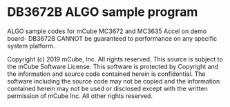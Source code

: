 # DB3672B ALGO sample program
ALGO sample codes for mCube MC3672 and MC3635 Accel on demo board- DB3672B CANNOT be guaranteed to performance on any specific system platform.

Copyright (c) 2019 mCube, Inc.  All rights reserved.
This source is subject to the mCube Software License. This software is protected by Copyright and the information and source code contained herein is confidential. The software including the source code may not be copied and the information contained herein may not be used or disclosed except with the written permission of mCube Inc.
All other rights reserved.
